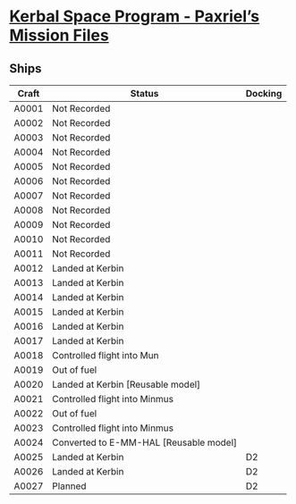 # [Kerbal Space Program - Paxriel’s Mission Files](../)

## Ships

| Craft | Status | Docking |
|-------|--------|---------|
| A0001 | Not Recorded | |
| A0002 | Not Recorded | |
| A0003 | Not Recorded | |
| A0004 | Not Recorded | |
| A0005 | Not Recorded | |
| A0006 | Not Recorded | |
| A0007 | Not Recorded | |
| A0008 | Not Recorded | |
| A0009 | Not Recorded | |
| A0010 | Not Recorded | |
| A0011 | Not Recorded | |
| A0012 | Landed at Kerbin | |
| A0013 | Landed at Kerbin | |
| A0014 | Landed at Kerbin | |
| A0015 | Landed at Kerbin | |
| A0016 | Landed at Kerbin | |
| A0017 | Landed at Kerbin | |
| A0018 | Controlled flight into Mun | |
| A0019 | Out of fuel | |
| A0020 | Landed at Kerbin \[Reusable model\] | |
| A0021 | Controlled flight into Minmus | |
| A0022 | Out of fuel | |
| A0023 | Controlled flight into Minmus | |
| A0024 | Converted to E-MM-HAL \[Reusable model\] | |
| A0025 | Landed at Kerbin | D2 |
| A0026 | Landed at Kerbin | D2 |
| A0027 | Planned | D2 |
